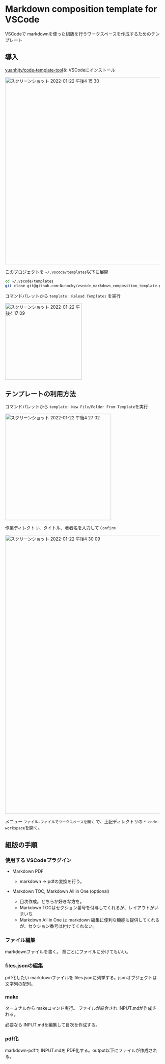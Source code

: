 # Markdown composition template for VSCode

VSCodeで markdownを使った組版を行うワークスペースを作成するためのテンプレート


## 導入

[yuanhjty/code-template-tool](https://github.com/yuanhjty/code-template-tool)を VSCodeにインストール

<img width="607" alt="スクリーンショット 2022-01-22 午後4 15 30" src="https://user-images.githubusercontent.com/750091/150629225-2e4e348f-d4db-4700-81b8-389a63874b13.png">

このプロジェクトを `~/.vscode/templates`以下に展開

``` sh
cd ~/.vscode/templates
git clone git@github.com:Nunocky/vscode_markdown_composition_template.git
```

コマンドパレットから `template: Reload Templates` を実行

<img width="249" alt="スクリーンショット 2022-01-22 午後4 17 09" src="https://user-images.githubusercontent.com/750091/150629236-bc110a3c-7a05-4277-918c-514701bcd540.png">


## テンプレートの利用方法

コマンドパレットから `template: New File/Folder From Template`を実行

<img width="345" alt="スクリーンショット 2022-01-22 午後4 27 02" src="https://user-images.githubusercontent.com/750091/150629488-784b29cc-6947-4654-bdc8-2e7c27740c10.png">

作業ディレクトリ、タイトル、著者名を入力して `Confirm`

<img width="905" alt="スクリーンショット 2022-01-22 午後4 30 09" src="https://user-images.githubusercontent.com/750091/150629498-cd66ef76-0ba5-48f8-ac63-aee2c0c2372b.png">

メニュー `ファイル→ファイルでワークスペースを開く` で、上記ディレクトリの `*.code-workspace`を開く。

## 組版の手順

### 使用する VSCodeプラグイン

* Markdown PDF
  * markdown → pdfの変換を行う。

* Markdown TOC, Markdown All in One (optional)
  * 目次作成。どちらか好きな方を。
  * Markdown TOCはセクション番号を付与してくれるが、レイアウトがいまいち
  * Markdown All in One は markdown 編集に便利な機能も提供してくれるが、セクション番号は付けてくれない。

### ファイル編集

markdownファイルを書く。 章ごとにファイルに分けてもいい。

### files.jsonの編集

pdf化したい markdownファイルを files.jsonに列挙する。jsonオブジェクトは文字列の配列。

### make

ターミナルから makeコマンド実行。 ファイルが結合され INPUT.mdが作成される。

必要なら INPUT.mdを編集して目次を作成する。

### pdf化

markdown-pdfで INPUT.mdを PDF化する。output以下にファイルが作成される。

